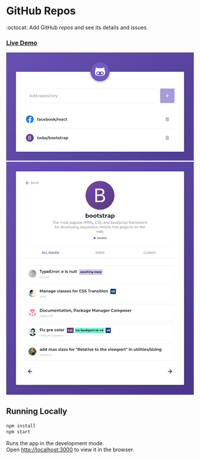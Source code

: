 # GitHub Repos
:octocat: Add GitHub _repos_ and see its details and issues

### [Live Demo](https://luizbatanero-github-react.netlify.com/)

![Screenshot 1](screenshot1.png)
![Screenshot 2](screenshot2.png)

## Running Locally

```sh
npm install
npm start
```

Runs the app in the development mode.<br>
Open [http://localhost:3000](http://localhost:3000) to view it in the browser.
